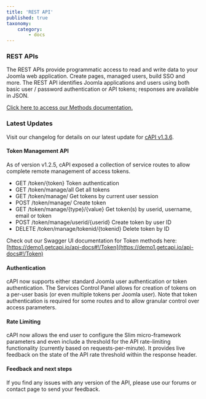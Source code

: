 ```yaml
---
title: 'REST API'
published: true
taxonomy:
    category:
        - docs
---
```


### REST APIs
The REST APIs provide programmatic access to read and write data to your Joomla web application. Create pages, managed users, build SSO and more. The REST API identifies Joomla applications and users using both basic user / password authentication or API tokens; responses are available in JSON.

[Click here to access our Methods documentation.](../../api-methods)

### Latest Updates
Visit our changelog for details on our latest update for [cAPI v1.3.6](../../changelog/version-1-3-6).

#### Token Management API
As of version v1.2.5, cAPI exposed a collection of service routes to allow complete remote management of access tokens.
* GET /token/{token} Token authentication
* GET /token/manage/all Get all tokens
* GET /token/manage/ Get tokens by current user session
* POST /token/manage/ Create token
* GET /token/manage/{type}/{value} Get token(s) by userid, username, email or token
* POST /token/manage/userid/{userid} Create token by user ID
* DELETE /token/manage/tokenid/{tokenid} Delete token by ID

Check out our Swagger UI documentation for Token methods here:
[https://demo1.getcapi.io/api-docs#!/Token](https://demo1.getcapi.io/api-docs#!/Token)

#### Authentication
cAPI now supports either standard Joomla user authentication or token authentication. The Services Control Panel allows for creation of tokens on a per-user basis (or even multiple tokens per Joomla user).  Note that token authentication is required for some routes and to allow granular control over access parameters.

#### Rate Limiting
cAPI now allows the end user to configure the Slim micro-framework parameters and even include a threshold for the API rate-limiting functionality (currently based on requests-per-minute). It provides live feedback on the state of the API rate threshold within the response header.

#### Feedback and next steps
If you find any issues with any version of the API, please use our forums or contact page to send your feedback.